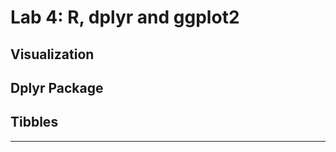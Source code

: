 Lab 4: R, dplyr and ggplot2
===================================

## Visualization

## Dplyr Package

## Tibbles


----
